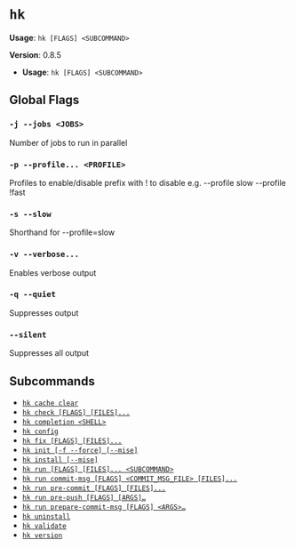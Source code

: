 # `hk`

**Usage**: `hk [FLAGS] <SUBCOMMAND>`

**Version**: 0.8.5

- **Usage**: `hk [FLAGS] <SUBCOMMAND>`

## Global Flags

### `-j --jobs <JOBS>`

Number of jobs to run in parallel

### `-p --profile... <PROFILE>`

Profiles to enable/disable prefix with ! to disable e.g. --profile slow --profile !fast

### `-s --slow`

Shorthand for --profile=slow

### `-v --verbose...`

Enables verbose output

### `-q --quiet`

Suppresses output

### `--silent`

Suppresses all output

## Subcommands

- [`hk cache clear`](/cli/cache/clear.md)
- [`hk check [FLAGS] [FILES]...`](/cli/check.md)
- [`hk completion <SHELL>`](/cli/completion.md)
- [`hk config`](/cli/config.md)
- [`hk fix [FLAGS] [FILES]...`](/cli/fix.md)
- [`hk init [-f --force] [--mise]`](/cli/init.md)
- [`hk install [--mise]`](/cli/install.md)
- [`hk run [FLAGS] [FILES]... <SUBCOMMAND>`](/cli/run.md)
- [`hk run commit-msg [FLAGS] <COMMIT_MSG_FILE> [FILES]...`](/cli/run/commit-msg.md)
- [`hk run pre-commit [FLAGS] [FILES]...`](/cli/run/pre-commit.md)
- [`hk run pre-push [FLAGS] [ARGS]…`](/cli/run/pre-push.md)
- [`hk run prepare-commit-msg [FLAGS] <ARGS>…`](/cli/run/prepare-commit-msg.md)
- [`hk uninstall`](/cli/uninstall.md)
- [`hk validate`](/cli/validate.md)
- [`hk version`](/cli/version.md)
